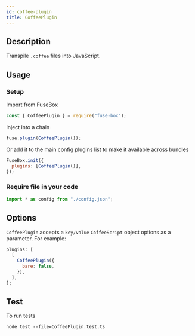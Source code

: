 ```yaml
---
id: coffee-plugin
title: CoffeePlugin
---
```


## Description

Transpile `.coffee` files into JavaScript.

## Usage

### Setup

Import from FuseBox

```js
const { CoffeePlugin } = require("fuse-box");
```

Inject into a chain

```js
fuse.plugin(CoffeePlugin());
```

Or add it to the main config plugins list to make it available across bundles

```js
FuseBox.init({
  plugins: [CoffeePlugin()],
});
```

### Require file in your code

```js
import * as config from "./config.json";
```

## Options

`CoffeePlugin` accepts a `key/value` `CoffeeScript` object options as a
parameter. For example:

```js
plugins: [
  [
    CoffeePlugin({
      bare: false,
    }),
  ],
];
```

## Test

To run tests

```
node test --file=CoffeePlugin.test.ts
```
